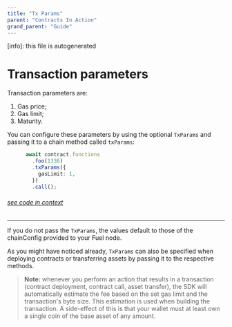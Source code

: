 ```yaml
---
title: "Tx Params"
parent: "Contracts In Action"
grand_parent: "Guide"
---
```


[info]: this file is autogenerated
# Transaction parameters

Transaction parameters are:

1. Gas price;
2. Gas limit;
3. Maturity.

You can configure these parameters by using the optional `TxParams` and passing it to a chain method called `txParams`:


```typescript
      await contract.functions
        .foo(1336)
        .txParams({
          gasLimit: 1,
        })
        .call();
```
###### [see code in context](https://github.com/FuelLabs/fuels-ts/blob/master/packages/fuel-gauge/src/contract.test.ts#L116-L123)

---


If you do not pass the `TxParams`, the values default to those of the chainConfig provided to your Fuel node.

As you might have noticed already, `TxParams` can also be specified when deploying contracts or transferring assets by passing it to the respective methods.

> **Note:** whenever you perform an action that results in a transaction (contract deployment, contract call, asset transfer), the SDK will automatically estimate the fee based on the set gas limit and the transaction's byte size. This estimation is used when building the transaction. A side-effect of this is that your wallet must at least own a single coin of the base asset of any amount.
